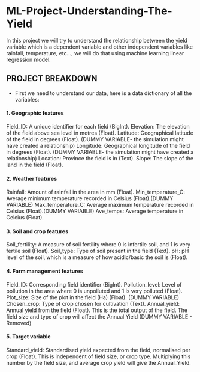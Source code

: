 # ML-Project-Understanding-The-Yield
In this project we will try to understand the relationship between the yield variable which is a dependent variable and other independent variables like rainfall, temperature, etc..., we will do that using machine learning linear regression model.


## PROJECT BREAKDOWN
- First we need to understand our data, here is a data dictionary of all the variables:
#### 1. Geographic features

Field_ID: A unique identifier for each field (BigInt).
Elevation: The elevation of the field above sea level in metres (Float).
Latitude: Geographical latitude of the field in degrees (Float). (DUMMY VARIABLE- the simulation might have created a relationship)
Longitude: Geographical longitude of the field in degrees (Float). (DUMMY VARIABLE- the simulation might have created a relationship)
Location: Province the field is in (Text).
Slope: The slope of the land in the field (Float).

#### 2. Weather features

Rainfall: Amount of rainfall in the area in mm (Float).
Min_temperature_C: Average minimum temperature recorded in Celsius (Float).(DUMMY VARIABLE)
Max_temperature_C: Average maximum temperature recorded in Celsius (Float).(DUMMY VARIABLE)
Ave_temps: Average temperature in Celcius (Float).

#### 3. Soil and crop features
Soil_fertility: A measure of soil fertility where 0 is infertile soil, and 1 is very fertile soil (Float).
Soil_type: Type of soil present in the field (Text).
pH: pH level of the soil, which is a measure of how acidic/basic the soil is (Float).

#### 4. Farm management features
Field_ID: Corresponding field identifier (BigInt).
Pollution_level: Level of pollution in the area where 0 is unpolluted and 1 is very polluted (Float).
Plot_size: Size of the plot in the field (Ha) (Float). (DUMMY VARIABLE)
Chosen_crop: Type of crop chosen for cultivation (Text).
Annual_yield: Annual yield from the field (Float). This is the total output of the field. The field size and type of crop will affect the Annual Yield (DUMMY VARIABLE - Removed)


#### 5. Target variable

Standard_yield: Standardised yield expected from the field, normalised per crop (Float). This is independent of field size, or crop type. Multiplying this number by the field size, and average crop yield will give the Annual_Yield.
